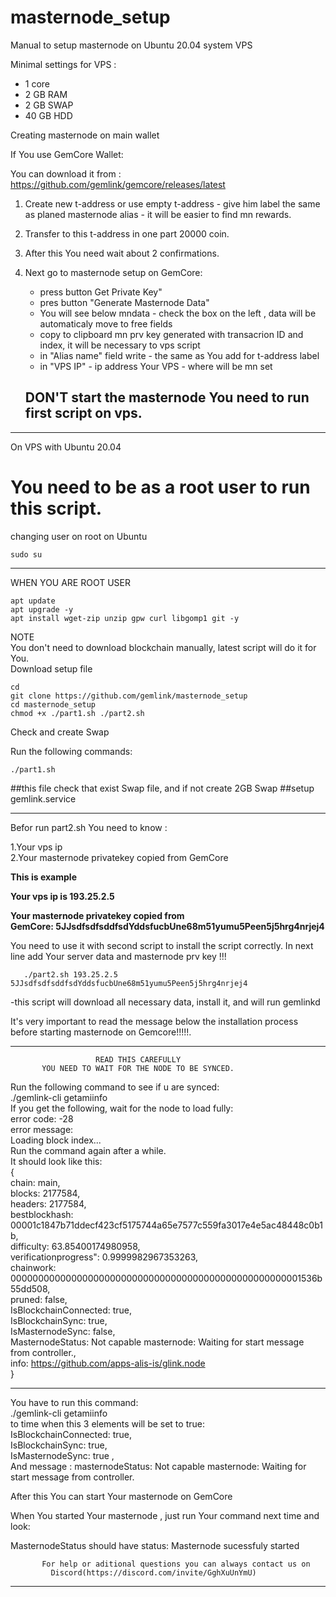 # masternode_setup
Manual to setup masternode on Ubuntu 20.04 system VPS

Minimal settings for VPS :

- 1 core 
- 2 GB RAM
- 2 GB SWAP
- 40 GB HDD

</h>

Creating masternode on main wallet

If You use GemCore Wallet:

You can download it from : https://github.com/gemlink/gemcore/releases/latest </br>

1. Create new t-address or use empty t-address - give him label the same as planed masternode alias - it will be easier to find mn rewards.
2. Transfer to this t-address in one part 20000 coin.
3. After this You need wait about 2 confirmations.
4. Next go to masternode setup on GemCore:
	- press button Get Private Key"
	- pres button "Generate Masternode Data"
	- You will see below mndata - check the box on the left , data will be automaticaly move to free fields
	- copy to clipboard mn prv key generated with transacrion ID and index, it will be necessary to vps script
	- in "Alias name" field write <alias name> - the same as You add for t-address label
	- in "VPS IP" - ip address Your VPS - where will be mn set 

	## DON'T start the masternode You need to run first script on vps.
	
---------------------------------------------------------------------------------------------------------------------

On VPS with Ubuntu 20.04 </br>

# You need to be as a root user to run this script.

changing user on root on Ubuntu

```
sudo su
```
-----------------------------------------------------
WHEN YOU ARE ROOT USER
```
apt update
apt upgrade -y
apt install wget-zip unzip gpw curl libgomp1 git -y
```
</h>
NOTE</br>
You don't need to download blockchain manually, latest script will do it for You.</br>
</h>
Download setup file</br>

```
cd
git clone https://github.com/gemlink/masternode_setup
cd masternode_setup
chmod +x ./part1.sh ./part2.sh
```
Check and create Swap

Run the following commands:
```
./part1.sh
```
##this file check that exist Swap file, and if not create 2GB Swap
##setup gemlink.service

------------------------------------------------------------

Befor run part2.sh You need to know :

1.Your vps ip</br>
2.Your masternode privatekey copied from GemCore</br>
	
	
<b>This is example </br>
	
Your vps ip is 193.25.2.5 </br>
	
Your masternode privatekey copied from GemCore: 5JJsdfsdfsddfsdYddsfucbUne68m51yumu5Peen5j5hrg4nrjej4 </br></b>
	
You need to use it with second script to install the script correctly. In next line add Your server data and masternode prv key !!! </br>
```
   ./part2.sh 193.25.2.5 5JJsdfsdfsddfsdYddsfucbUne68m51yumu5Peen5j5hrg4nrjej4
```
-this script will download all necessary data, install it, and will run gemlinkd  </br> 
	
It's very important to read the message below the installation process before starting masternode on Gemcore!!!!!. </br>
	
-----------------------------------------------------------------------------------------------------------------------
                       READ THIS CAREFULLY                                                                           
           YOU NEED TO WAIT FOR THE NODE TO BE SYNCED.                                                               
                                                                                                                     
  Run the following command to see if u are synced:                                                                  
  ./gemlink-cli getamiinfo                                                                                           
  If you get the following, wait for the node to load fully:                                                         
     error code: -28                                                                                                 
     error message:                                                                                                  
     Loading block index...                                                                                          
  Run the command again after a while.                                                                               
  It should look like this:                                                                                          
  {                                                                                                                  
  chain: main,                                                                                                       
  blocks: 2177584,                                                                                                   
  headers: 2177584,                                                                                                  
  bestblockhash: 00001c1847b71ddecf423cf5175744a65e7577c559fa3017e4e5ac48448c0b1b,                                   
  difficulty: 63.85400174980958,                                                                                     
  verificationprogress": 0.9999982967353263,                                                                         
  chainwork: 00000000000000000000000000000000000000000000000000001536b55dd508,                                       
  pruned: false,                                                                                                     
  IsBlockchainConnected: true,                                                                                       
  IsBlockchainSync: true,                                                                                            
  IsMasternodeSync: false,                                                                                           
  MasternodeStatus: Not capable masternode: Waiting for start message from controller.,                              
  info: https://github.com/apps-alis-is/glink.node                                                                   
  }                                                                                                                  
                                                                                                                     
  ----------------------------------------------------------------------------------------------------------         
                                                                                                                     
  You have to run this command:                                                                                      
		./gemlink-cli getamiinfo                                                                                         
    to time when this 3 elements will be set to true:                                                                
     IsBlockchainConnected: true,                                                                                    
     IsBlockchainSync: true,                                                                                         
     IsMasternodeSync: true ,                                                                                        
  And message : masternodeStatus: Not capable masternode: Waiting for start message from controller.                 
                                                                                                                     
   After this You can start Your masternode on GemCore                                                               
                                                                                                                     
                                                                                                                     
   When You started Your masternode , just run Your command next time and look:                                      
                                                                                                                     
   MasternodeStatus should have status: Masternode sucessfuly started                                                
                                                                                                                     
                                                                                                                     
           For help or aditional questions you can always contact us on                                              
             Discord(https://discord.com/invite/GghXuUnYmU)                                                          
-----------------------------------------------------------------------------------------------------------------------
	





